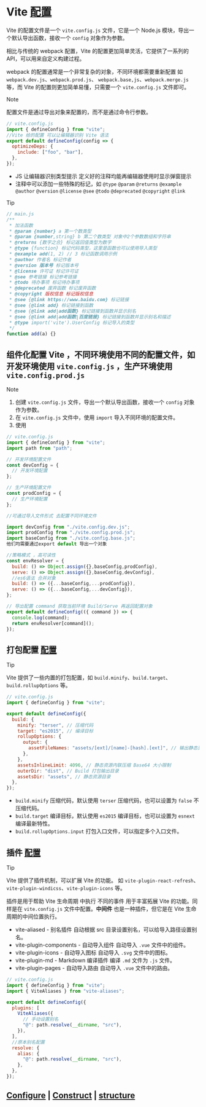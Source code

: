 # Vite [配置](https://cn.vitejs.dev/config/)

Vite 的配置文件是一个 `vite.config.js` 文件，它是一个 Node.js 模块，导出一个默认导出函数，接收一个 `config` 对象作为参数。

相比与传统的 webpack 配置，Vite 的配置更加简单灵活，它提供了一系列的 API，可以用来自定义构建过程。

webpack 的配置通常是一个非常复杂的对象，不同环境都需要重新配置 如 `webpack.dev.js`、`webpack.prod.js`、 `webpack.base,js`、`webpack.merge.js` 等，而 Vite 的配置则更加简单易懂，只需要一个 `vite.config.js` 文件即可。

> [!NOTE]
> 配置文件是通过导出对象来配置的，而不是通过命令行参数。
>
> ```javascript
> // vite.config.js
> import { defineConfig } from "vite";
> //Vite 给的配置 可以让编辑器识别 Vite 语法
> export default defineConfig(config => {
>   optimizeDeps: {
>     include: ["foo", "bar"],
>   },
> });
> ```

- JS 让编辑器识别类型提示 定义好的注释均能再编辑器使用时显示弹窗提示
- 注释中可以添加一些特殊的标记，如 `@type` `@param` `@returns` `@example` `@author` `@version` `@license` `@see` `@todo` `@deprecated` `@copyright` `@link`

> [!TIP]
>
> ```javascript
> // main.js
> /**
>  * 加法函数
>  * @param {number} a 第一个数类型
>  * @param {number,string} b 第二个数类型 对象中2个参数数组和字符串
>  * @returns {数字之合} 标记返回值类型为数字
>  * @type {function} 标记代码类型，这里是函数也可以使用导入类型
>  * @example add(1, 2) // 3 标记函数调用示例
>  * @author 作者名 标记作者
>  * @version 版本号 标记版本号
>  * @license 许可证 标记许可证
>  * @see 参考链接 标记参考链接
>  * @todo 待办事项 标记待办事项
>  * @deprecated 废弃函数 标记废弃函数
>  * @copyright 版权信息 标记版权信息
>  * @see {@link https://www.baidu.com} 标记链接
>  * @see {@link add} 标记链接到函数
>  * @see {@link add|add函数} 标记链接到函数并显示别名
>  * @see {@link add|add函数|百度链接} 标记链接到函数并显示别名和描述
>  * @type import('vite').UserConfig 标记导入的类型
>  */
> function add(a) {}
> ```

## 组件化配置 Vite ，不同环境使用不同的配置文件，如开发环境使用 `vite.config.js` ，生产环境使用 `vite.config.prod.js`

> [!NOTE]
>
> 1. 创建 `vite.config.js` 文件，导出一个默认导出函数，接收一个 `config` 对象作为参数。
> 2. 在 `vite.config.js` 文件中，使用 `import` 导入不同环境的配置文件。
> 3. 使用

```javascript
// vite.config.js
import { defineConfig } from "vite";
import path from "path";

// 开发环境配置文件
const devConfig = {
  // 开发环境配置
};

// 生产环境配置文件
const prodConfig = {
  // 生产环境配置
};

//可通过导入文件形式 去配置不同环境文件

import devConfig from "./vite.config.dev.js";
import prodConfig from "./vite.config.prod.js";
import baseConfig from "./vite.config.base.js";
他们均需要通过export default 导出一个对象

//策略模式 ，高可读性
const envResolver = {
  build: () => Object.assign({},baseConfig,prodConfig),
  serve: () => Object.assign({},baseConfig,devConfig),
  //es6语法 合并对象
  build: () => ({...baseConfig,...prodConfig}),
  serve: () => ({...baseConfig,...devConfig}),
};

// 导出配置 command 获取当前环境 Build/Serve 再返回配置对象
export default defineConfig(({ command }) => {
  console.log(command);
  return envResolver[command]();
});
```

## 打包配置 [配置](https://cn.vitejs.dev/config/build-options.html)

> [!TIP]
> Vite 提供了一些内置的打包配置，如 `build.minify`、`build.target`、`build.rollupOptions` 等。

```javascript
// vite.config.js
import { defineConfig } from "vite";

export default defineConfig({
  build: {
    minify: "terser", // 压缩代码
    target: "es2015", // 编译目标
    rollupOptions: {
      output: {
        assetFileNames: "assets/[ext]/[name]-[hash].[ext]", // 输出静态资源文件名 [ext] 扩展名 [name] 文件名 [hash] 哈希值 [query] 查询参数
      },
    },
    assetsInlineLimit: 4096, // 静态资源内联压缩 Base64 大小限制
    outerDir: "dist", // Build 打包输出目录
    assetsDir: "assets", // 静态资源目录
  },
});
```

- `build.minify` 压缩代码，默认使用 `terser` 压缩代码，也可以设置为 `false` 不压缩代码。
- `build.target` 编译目标，默认使用 `es2015` 编译目标，也可以设置为 `esnext` 编译最新特性。
- `build.rollupOptions.input` 打包入口文件，可以指定多个入口文件。

## 插件 [配置](https://cn.vitejs.dev/plugins/)

> [!TIP]
> Vite 提供了插件机制，可以扩展 Vite 的功能。 如 `vite-plugin-react-refresh`、`vite-plugin-windicss`、`vite-plugin-icons` 等。

插件是用于帮助 Vite 生命周期 中执行 不同的事件 用于丰富拓展 Vite 的功能。同样是在 `vite.config.js` 文件中配置。**中间件** 也是一种插件，但它是在 Vite 生命周期的中间位置执行。

- vite-aliased - 别名插件 自动根据 src 目录设置别名，可以给导入路径设置别名。
- vite-plugin-components - 自动导入组件 自动导入 `.vue` 文件中的组件。
- vite-plugin-icons - 自动导入图标 自动导入 `.svg` 文件中的图标。
- vite-plugin-md - Markdown 编译插件 编译 `.md` 文件为 `.js` 文件。
- vite-plugin-pages - 自动导入路由 自动导入 `.vue` 文件中的路由。

```javascript
// vite.config.js
import { defineConfig } from "vite";
import { ViteAliases } from "vite-aliases";

export default defineConfig({
  plugins: [
    ViteAliases({
      // 手动设置别名
      "@": path.resolve(__dirname, "src"),
    }),
  ],
  //原本别名配置
  resolve: {
    alias: {
      "@": path.resolve(__dirname, "src"),
    },
  },
});
```

## [Configure](./Configure&mock.md) | [Construct](./Construct-plugins.md) | [structure](./structure.md)
